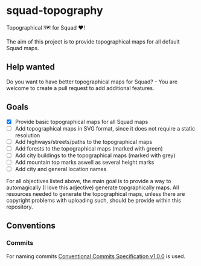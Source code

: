 # squad-topography

Topographical 🗺️ for Squad ❤️!

The aim of this project is to provide topographical maps for all default Squad maps.

## Help wanted

Do you want to have better topographical maps for Squad? - You are welcome to create a pull request to add additional features.

## Goals

- [x] Provide basic topographical maps for all Squad maps
- [ ] Add topographical maps in SVG format, since it does not require a static resolution
- [ ] Add highways/streets/paths to the topographical maps
- [ ] Add forests to the topographical maps (marked with green)
- [ ] Add city buildings to the topographical maps (marked with grey)
- [ ] Add mountain top marks aswell as several height marks
- [ ] Add city and general location names

For all objectives listed above, the main goal is to provide a way to automagically (I love this adjective) generate topgraphically maps. All resources needed to generate the topographical maps, unless there are copyright problems with uploading such, should be provide within this repository.

## Conventions

### Commits

For naming commits [Conventional Commits Specification v1.0.0](https://www.conventionalcommits.org/en/v1.0.0/) is used.
